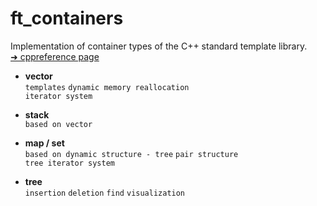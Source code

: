 # ft_containers

Implementation of container types of the C++ standard template library.  
[➜ cppreference page](https://en.cppreference.com/w/cpp/container)

- **vector**   
    `templates` 
    `dynamic memory reallocation`  
    `iterator system`
    
- **stack**  
    `based on vector`
    
- **map / set**  
    `based on dynamic structure - tree` `pair structure`  
    `tree iterator system`  
    
- **tree**   
    `insertion` `deletion`
    `find` `visualization` 
